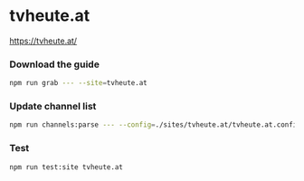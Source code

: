 # tvheute.at

https://tvheute.at/

### Download the guide

```sh
npm run grab --- --site=tvheute.at
```

### Update channel list

```sh
npm run channels:parse --- --config=./sites/tvheute.at/tvheute.at.config.js --output=./sites/tvheute.at/tvheute.at.channels.xml
```

### Test

```sh
npm run test:site tvheute.at
```
